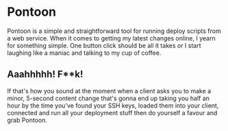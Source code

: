 # Pontoon

Pontoon is a simple and straightforward tool for running deploy scripts from a web service. When it comes to getting my
latest changes online, I yearn for something simple. One button click should be all it takes or I start laughing like a
maniac and talking to my cup of coffee.

## Aaahhhhh! F**k!

If that's how you sound at the moment when a client asks you to make a minor, 5-second content change that's gonna end
up taking you half an hour by the time you've found your SSH keys, loaded them into your client, connected and run all
your deployment stuff then do yourself a favour and grab Pontoon.
